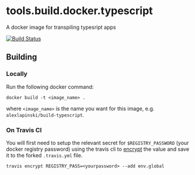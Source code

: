 # tools.build.docker.typescript
A docker image for transpiling typesript apps

[![Build Status](https://travis-ci.org/alexlapinski/tools.build.docker.typescript.svg?branch=master)](https://travis-ci.org/alexlapinski/tools.build.docker.typescript)

## Building
### Locally
Run the following docker command:
```
docker build -t <image_name> .
```
where ```<image_name>``` is the name you want for this image, e.g. ```alexlapinski/build-typescript```.

### On Travis CI
You will first need to setup the relevant secret for ```$REGISTRY_PASSWORD``` (your docker registry password) using the travis cli to [encrypt](https://docs.travis-ci.com/user/encryption-keys/) the value and save it to the forked ```.travis.yml``` file.
```
travis encrypt REGISTRY_PASS=<yourpassword> --add env.global
```

